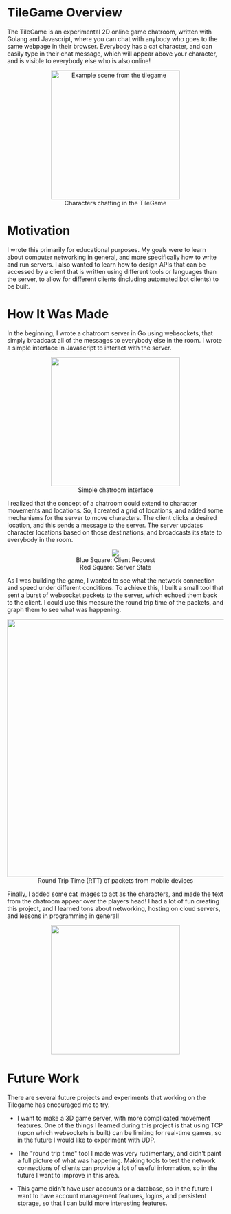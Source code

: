 # TileGame Overview

The TileGame is an experimental 2D online game chatroom, written 
with Golang and Javascript, where you can chat with anybody who goes 
to the same webpage in their browser. Everybody has a cat character, 
and can easily type in their chat message, which will appear above 
your character, and is visible to everybody else who is also online!

<p align="center">
  <img src="https://user-images.githubusercontent.com/32124562/182004229-e36006a0-648b-43f2-9337-5d7241c2b2a5.png" alt="Example scene from the tilegame" width="300px"/>
  <br/>Characters chatting in the TileGame
</p>

# Motivation

I wrote this primarily for educational purposes. My goals were to 
learn about computer networking in general, and more specifically how 
to write and run servers. I also wanted to learn how to design APIs 
that can be accessed by a client that is written using different tools
or languages than the server, to allow for different clients 
(including automated bot clients) to be built.


# How It Was Made

In the beginning, I wrote a chatroom server in Go using websockets,
that simply broadcast all of the messages to everybody else in the 
room. I wrote a simple interface in Javascript to interact with the 
server.

<p align="center">
  <img src="https://user-images.githubusercontent.com/32124562/182049367-3bdcb705-3198-41ea-a6c9-ef567edf01bc.png" width="300px"/>
  <br/>Simple chatroom interface
</p>

I realized that the concept of a chatroom could extend to character
movements and locations. So, I created a grid of locations, and added
some mechanisms for the server to move characters. The client clicks
a desired location, and this sends a message to the server. The server
updates character locations based on those destinations, and 
broadcasts its state to everybody in the room.


<p align="center">
  <img src="https://user-images.githubusercontent.com/32124562/182046655-574aded8-dc02-43a3-b6e7-1fade88de5f2.gif"/>
  <br/>Blue Square: Client Request
  <br/>Red Square: Server State
</p>

As I was building the game, I wanted to see what the network connection
and speed under different conditions. To achieve this, I built a small 
tool that sent a burst of websocket packets to the server, which echoed
them back to the client. I could use this measure the round trip time
of the packets, and graph them to see what was happening.

<p align="center">
  <img src="https://user-images.githubusercontent.com/32124562/182047896-5d3ff0d0-cd96-48a2-b88d-a594ecef5a6d.png" width="600px"/>
  <br/>Round Trip Time (RTT) of packets from mobile devices
</p>

Finally, I added some cat images to act as the characters, and made
the text from the chatroom appear over the players head! I had a lot 
of fun creating this project, and I learned tons about networking, 
hosting on cloud servers, and lessons in programming in general!

<p align="center">
  <img src="https://user-images.githubusercontent.com/32124562/182050140-f293ac88-468f-45ab-9a5f-45ec44010748.png" width="300px"/>
</p>



# Future Work

There are several future projects and experiments that working on 
the Tilegame has encouraged me to try.

* I want to make a 3D game server, with more 
complicated movement features. One of the things I learned during
this project is that using TCP (upon which websockets is built) can
be limiting for real-time games, so in the future I would like to 
experiment with UDP.

* The "round trip time" tool I made was very rudimentary, and didn't 
paint a full picture of what was happening. Making tools to test the
network connections of clients can provide a lot of useful information,
so in the future I want to improve in this area.

* This game didn't have user accounts or a database, so in the future
I want to have account management features, logins, and persistent
storage, so that I can build more interesting features.


